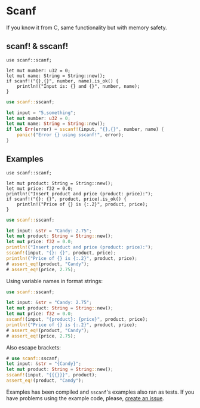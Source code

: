 # Scanf

If you know it from C, same functionality but with memory safety.

## scanf! & sscanf!

```no_run
use scanf::scanf;

let mut number: u32 = 0;
let mut name: String = String::new();
if scanf!("{},{}", number, name).is_ok() {
    println!("Input is: {} and {}", number, name);
}
```

```rust
use scanf::sscanf;

let input = "5,something";
let mut number: u32 = 0;
let mut name: String = String::new();
if let Err(error) = sscanf!(input, "{},{}", number, name) {
    panic!("Error {} using sscanf!", error);
}
```

## Examples

```no_run
use scanf::scanf;

let mut product: String = String::new();
let mut price: f32 = 0.0;
println!("Insert product and price (product: price):");
if scanf!("{}: {}", product, price).is_ok() {
    println!("Price of {} is {:.2}", product, price);
}
```

```rust
use scanf::sscanf;

let input: &str = "Candy: 2.75";
let mut product: String = String::new();
let mut price: f32 = 0.0;
println!("Insert product and price (product: price):");
sscanf!(input, "{}: {}", product, price);
println!("Price of {} is {:.2}", product, price);
# assert_eq!(product, "Candy");
# assert_eq!(price, 2.75);
```

Using variable names in format strings:

```rust
use scanf::sscanf;

let input: &str = "Candy: 2.75";
let mut product: String = String::new();
let mut price: f32 = 0.0;
sscanf!(input, "{product}: {price}", product, price);
println!("Price of {} is {:.2}", product, price);
# assert_eq!(product, "Candy");
# assert_eq!(price, 2.75);
```

Also escape brackets:

```rust
# use scanf::sscanf;
let input: &str = "{Candy}";
let mut product: String = String::new();
sscanf!(input, "{{{}}}", product);
assert_eq!(product, "Candy");
```

Examples has been compiled and `sscanf`'s examples also ran as tests.
If you have problems using the example code, please, [create an issue](https://github.com/jhg/scanf-rs/issues?q=is%3Aissue).
